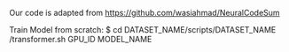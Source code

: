 Our code is adapted from https://github.com/wasiahmad/NeuralCodeSum

Train Model from scratch:
$ cd  DATASET_NAME/scripts/DATASET_NAME /transformer.sh GPU_ID MODEL_NAME
